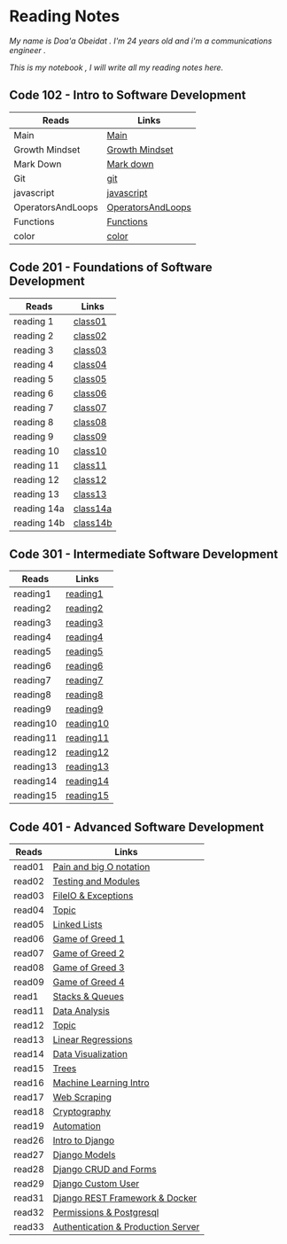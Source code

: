 # Reading Notes

*My name is Doa'a Obeidat . I'm 24 years old and i'm a communications engineer .*

  *This is my notebook , I will write all my reading notes here.*

## Code 102 - Intro to Software Development

| Reads             | Links                                                                |
| ----------------- | -------------------------------------------------------------------- |
| Main              | [Main](https://doaa-1996.github.io/reading-notes/)                   |
| Growth Mindset    | [Growth Mindset](https://doaa-1996.github.io/reading-notes/read1)    |
| Mark Down         | [Mark down](https://doaa-1996.github.io/reading-notes/markdown)      |
| Git               | [git](https://doaa-1996.github.io/reading-notes/git)                 |
| javascript        | [javascript](https://doaa-1996.github.io/reading-notes/javascript)   |
| OperatorsAndLoops | [OperatorsAndLoops](https://doaa-1996.github.io/reading-notes/Read5) |
| Functions         | [Functions](https://doaa-1996.github.io/reading-notes/functions)     |
| color             | [color](https://doaa-1996.github.io/reading-notes/color)             |

## Code 201 - Foundations of Software Development

| Reads       | Links                                                          |
| ----------- | -------------------------------------------------------------- |
| reading 1   | [class01](https://doaa-1996.github.io/reading-notes/class01)   |
| reading 2   | [class02](https://doaa-1996.github.io/reading-notes/class02)   |
| reading 3   | [class03](https://doaa-1996.github.io/reading-notes/class03)   |
| reading 4   | [class04](https://doaa-1996.github.io/reading-notes/class04)   |
| reading 5   | [class05](https://doaa-1996.github.io/reading-notes/class05)   |
| reading 6   | [class06](https://doaa-1996.github.io/reading-notes/class06)   |
| reading 7   | [class07](https://doaa-1996.github.io/reading-notes/class07)   |
| reading 8   | [class08](https://doaa-1996.github.io/reading-notes/class08)   |
| reading 9   | [class09](https://doaa-1996.github.io/reading-notes/class09)   |
| reading 10  | [class10](https://doaa-1996.github.io/reading-notes/class10)   |
| reading 11  | [class11](https://doaa-1996.github.io/reading-notes/class11)   |
| reading 12  | [class12](https://doaa-1996.github.io/reading-notes/class12)   |
| reading 13  | [class13](https://doaa-1996.github.io/reading-notes/class13)   |
| reading 14a | [class14a](https://doaa-1996.github.io/reading-notes/class14a) |
| reading 14b | [class14b](https://doaa-1996.github.io/reading-notes/class14b) |

## Code 301 - Intermediate Software Development

| Reads     | Links                                                            |
| --------- | ---------------------------------------------------------------- |
| reading1  | [reading1](https://doaa-1996.github.io/reading-notes/reading1)   |
| reading2  | [reading2](https://doaa-1996.github.io/reading-notes/reading2)   |
| reading3  | [reading3](https://doaa-1996.github.io/reading-notes/reading3)   |
| reading4  | [reading4](https://doaa-1996.github.io/reading-notes/reading4)   |
| reading5  | [reading5](https://doaa-1996.github.io/reading-notes/reading5)   |
| reading6  | [reading6](https://doaa-1996.github.io/reading-notes/reading6)   |
| reading7  | [reading7](https://doaa-1996.github.io/reading-notes/reading7)   |
| reading8  | [reading8](https://doaa-1996.github.io/reading-notes/reading8)   |
| reading9  | [reading9](https://doaa-1996.github.io/reading-notes/reading9)   |
| reading10 | [reading10](https://doaa-1996.github.io/reading-notes/reading10) |
| reading11 | [reading11](https://doaa-1996.github.io/reading-notes/reading11) |
| reading12 | [reading12](https://doaa-1996.github.io/reading-notes/reading12) |
| reading13 | [reading13](https://doaa-1996.github.io/reading-notes/reading13) |
| reading14 | [reading14](https://doaa-1996.github.io/reading-notes/reading14) |
| reading15 | [reading15](https://doaa-1996.github.io/reading-notes/reading15) |

## Code 401 - Advanced Software Development

| Reads  | Links                                                                                  |
| ------ | -------------------------------------------------------------------------------------- |
| read01 | [Pain and big O notation](https://doaa-1996.github.io/reading-notes/read01)            |
| read02 | [Testing and Modules](https://doaa-1996.github.io/reading-notes/read02)                |
| read03 | [FileIO & Exceptions](https://doaa-1996.github.io/reading-notes/read03)                |
| read04 | [Topic](https://doaa-1996.github.io/reading-notes/read04)                              |
| read05 | [Linked Lists](https://doaa-1996.github.io/reading-notes/read05)                       |
| read06 | [Game of Greed 1](https://doaa-1996.github.io/reading-notes/read06)                    |
| read07 | [Game of Greed 2](https://doaa-1996.github.io/reading-notes/read07)                    |
| read08 | [Game of Greed 3](https://doaa-1996.github.io/reading-notes/read08)                    |
| read09 | [Game of Greed 4](https://doaa-1996.github.io/reading-notes/read09)                    |
| read1  | [Stacks & Queues](https://doaa-1996.github.io/reading-notes/read010)                   |
| read11 | [Data Analysis](https://doaa-1996.github.io/reading-notes/read011)                     |
| read12 | [Topic](https://doaa-1996.github.io/reading-notes/read012)                             |
| read13 | [Linear Regressions](https://doaa-1996.github.io/reading-notes/read013)                |
| read14 | [Data Visualization](https://doaa-1996.github.io/reading-notes/read014)                |
| read15 | [Trees](https://doaa-1996.github.io/reading-notes/read015)                             |
| read16 | [Machine Learning Intro](https://doaa-1996.github.io/reading-notes/read016)            |
| read17 | [Web Scraping](https://doaa-1996.github.io/reading-notes/read017)                      |
| read18 | [Cryptography](https://doaa-1996.github.io/reading-notes/read018)                      |
| read19 | [Automation](https://doaa-1996.github.io/reading-notes/read019)                        |
| read26 | [Intro to Django](https://doaa-1996.github.io/reading-notes/read26)                    |
| read27 | [Django Models](https://doaa-1996.github.io/reading-notes/read27)                      |
| read28 | [Django CRUD and Forms](https://doaa-1996.github.io/reading-notes/read28)              |
| read29 | [Django Custom User](https://doaa-1996.github.io/reading-notes/read29)                 |
| read31 | [Django REST Framework & Docker](https://doaa-1996.github.io/reading-notes/read31)     |
| read32 | [Permissions & Postgresql](https://doaa-1996.github.io/reading-notes/read32)           |
| read33 | [Authentication & Production Server](https://doaa-1996.github.io/reading-notes/read33) |
